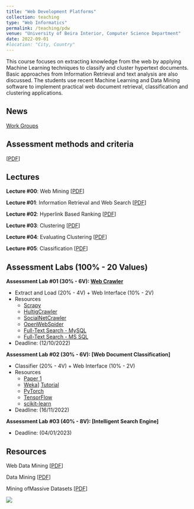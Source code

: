 ```yaml
---
title: "Web Development Platforms"
collection: teaching
type: "Web Informatics"
permalink: /teaching/pdw
venue: "University of Beira Interior, Computer Science Department"
date: 2022-09-01
#location: "City, Country"
---
```


This course focuses on extracting knowledge from the web by applying Machine Learning techniques to classify and cluster hypertext documents. Basic approaches from Information Retrieval and text analysis are also discussed. The students use recent Machine Learning and Data Mining software to implement practical web document retrieval, classification and clustering applications.

## News
[Work Groups](https://ubipt-my.sharepoint.com/:w:/g/personal/sebastiao_ubi_pt/ESd5WbagR0BLuNo7Wv4O_jMBnwzaEBafop6p4n_OgN7OjQ?e=m7wGIU)

## Assessment methods and criteria
[[PDF](https://sebastiaopais.github.io/files/teaching/2223/PDW/PDW-CA.pdf)]

## Lectures
**Lecture #00**: Web Mining [[PDF](https://sebastiaopais.github.io/files/teaching/2223/PDW/Lectures/00-WebMining.pdf)]

**Lecture #01**: Information Retrieval and Web Search [[PDF](https://sebastiaopais.github.io/files/teaching/2223/PDW/Lectures/01-dmw1.pdf)]

**Lecture #02**: Hyperlink Based Ranking [[PDF](https://sebastiaopais.github.io/files/teaching/2223/PDW/Lectures/02-dmw2.pdf)]

**Lecture #03**: Clustering [[PDF](https://sebastiaopais.github.io/files/teaching/2223/PDW/Lectures/03-dmw3.pdf)]

**Lecture #04**: Evaluating Clustering [[PDF](https://sebastiaopais.github.io/files/teaching/2223/PDW/Lectures/04-dmw4.pdf)]

**Lecture #05**: Classification [[PDF](https://sebastiaopais.github.io/files/teaching/2223/PDW/Lectures/05-dmw5.pdf)]

## Assessment Labs (100% - 20 Values)
**Assessment Lab #01 (30% - 6V): [Web Crawler](https://en.wikipedia.org/wiki/Web_crawler)**
* Extract and Load (20% - 4V) + Web Interface (10% - 2V)
* Resources
    * [Scrapy](https://scrapy.org/)
    * [HultigCrawler](http://hultigcrawler.di.ubi.pt/)
    * [SocialNetCrawler](http://sncrawler.di.ubi.pt/)
    * [OpenWebSpider](http://www.openwebspider.org/)
    * [Full-Text Search - MySQL](https://dev.mysql.com/doc/refman/8.0/en/fulltext-search.html)
    * [Full-Text Search - MS SQL](https://learn.microsoft.com/en-us/sql/relational-databases/search/full-text-search?view=sql-server-ver16)
* Deadline: (12/10/2022)

**Assessment Lab #02 (30% - 6V): [Web Document Classification]**
* Classifier (20% - 4V) + Web Interface (10% - 2V)
* Resources
    * [Paper 1](https://cs.ccsu.edu/~markov/ccsu_courses/DocClassification.pdf)
    * [Weka](https://www.cs.waikato.ac.nz/ml/weka/)] [Tutorial](https://cs.ccsu.edu/~markov/weka-tutorial.pdf)
    * [PyTorch](https://pytorch.org/)
    * [TensorFlow](https://www.tensorflow.org/)
    * [scikit-learn](https://scikit-learn.org/stable/)
* Deadline: (16/11/2022)

**Assessment Lab #03 (40% - 8V): [Intelligent Search Engine]**
* Deadline: (04/01/2023)

## Resources
Web Data Mining [[PDF](https://www.cs.uic.edu/~liub/WebMiningBook.html)]

Data Mining [[PDF](https://www.cs.waikato.ac.nz/ml/weka/book.html)]

Mining ofMassive Datasets [[PDF](http://www.mmds.org/)]

<div>
                    <p>
                        <a target="_blank" href='https://clustrmaps.com/site/19voh' title='Visit tracker'
                            target="_blank">
                            <img
                                src='https://clustrmaps.com/map_v2.png?cl=ffffff&w=a&t=tt&d=n8jR3SWjfwWgFysfA408XfOIp9Hzwu0b0ISvw7fWRkw' />
                        </a>
                    </p>
                </div>

<script type="text/javascript">
    //senha = 'guFruch42?ew';
    senhadig = prompt("Access Code!!!", "*************")
    if ('PDW2223' != senhadig && 'wret$ar2gajU' != senhadig && 'j@prEj5stEPa' != senhadig && 'j3j_5Pahaswu' != senhadig && 'du+ephEzAcH2' != senhadig && 'gez7fRad&e4e' != senhadig && 'Stu_aT6et_An' != senhadig && 'HUw+tAmAs2s$' != senhadig && '!u74AbrucavE' != senhadig && 'tUtre*4zug8s' != senhadig && 'wuSp_46aPr&N' != senhadig && 'HUw+tAmAs2s$' != senhadig && 'tUtre*4zug8s' != senhadig && 'ne2rEqac=uS5' != senhadig && '3ah+Cu3reyad' != senhadig && 'NafEJ#2Ep4uQ' != senhadig && 'guFruch42?ew' != senhadig) {
        alert('Acesso negado!');
        top.location.href = 'https://sebastiaopais.github.io/teaching/';
    }
</script>